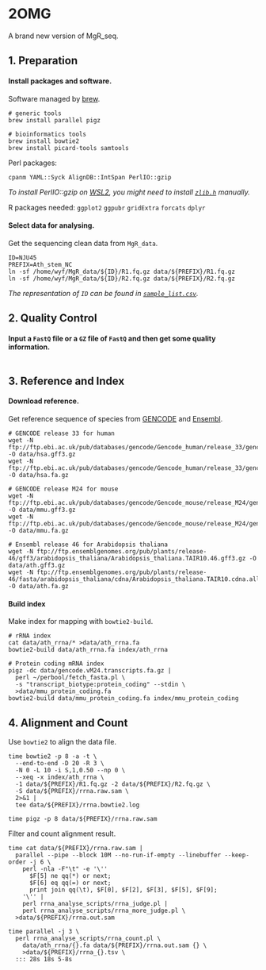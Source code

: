 # 2OMG
 A brand new version of MgR_seq.

## 1. Preparation
#### Install packages and software.

Software managed by [brew](https://brew.sh/).
```shell script
# generic tools
brew install parallel pigz

# bioinformatics tools
brew install bowtie2
brew install picard-tools samtools
```

Perl packages:
```shell script
cpanm YAML::Syck AlignDB::IntSpan PerlIO::gzip
``` 
*To install PerlIO::gzip on [WSL2](https://devblogs.microsoft.com/commandline/announcing-wsl-2/), you might need to install [`zlib.h`](http://www.zlib.net/) manually.*

R packages needed:
`ggplot2` `ggpubr` `gridExtra` `forcats` `dplyr`

#### Select data for analysing.
Get the sequencing clean data from `MgR_data`.  
```shell script
ID=NJU45
PREFIX=Ath_stem_NC
ln -sf /home/wyf/MgR_data/${ID}/R1.fq.gz data/${PREFIX}/R1.fq.gz
ln -sf /home/wyf/MgR_data/${ID}/R2.fq.gz data/${PREFIX}/R2.fq.gz
```
*The representation of `ID` can be found in [`sample_list.csv`](/sample_list.csv).*

## 2. Quality Control
#### Input a `FastQ` file or a `GZ` file of `FastQ` and then get some quality information.
```shell script

```

## 3. Reference and Index
#### Download reference.
Get reference sequence of species from [GENCODE](https://www.gencodegenes.org/) and [Ensembl](http://plants.ensembl.org/Arabidopsis_thaliana/Info/Index?db=core).
```shell script
# GENCODE release 33 for human
wget -N ftp://ftp.ebi.ac.uk/pub/databases/gencode/Gencode_human/release_33/gencode.v33.annotation.gff3.gz -O data/hsa.gff3.gz
wget -N ftp://ftp.ebi.ac.uk/pub/databases/gencode/Gencode_human/release_33/gencode.v33.transcripts.fa.gz -O data/hsa.fa.gz

# GENCODE release M24 for mouse
wget -N ftp://ftp.ebi.ac.uk/pub/databases/gencode/Gencode_mouse/release_M24/gencode.vM24.annotation.gff3.gz -O data/mmu.gff3.gz
wget -N ftp://ftp.ebi.ac.uk/pub/databases/gencode/Gencode_mouse/release_M24/gencode.vM24.transcripts.fa.gz -O data/mmu.fa.gz

# Ensembl release 46 for Arabidopsis thaliana
wget -N ftp://ftp.ensemblgenomes.org/pub/plants/release-46/gff3/arabidopsis_thaliana/Arabidopsis_thaliana.TAIR10.46.gff3.gz -O data/ath.gff3.gz
wget -N ftp://ftp.ensemblgenomes.org/pub/plants/release-46/fasta/arabidopsis_thaliana/cdna/Arabidopsis_thaliana.TAIR10.cdna.all.fa.gz -O data/ath.fa.gz
```

#### Build index
Make index for mapping with `bowtie2-build`.
```shell script
# rRNA index
cat data/ath_rrna/* >data/ath_rrna.fa
bowtie2-build data/ath_rrna.fa index/ath_rrna

# Protein coding mRNA index
pigz -dc data/gencode.vM24.transcripts.fa.gz |
  perl ~/perbool/fetch_fasta.pl \
  -s "transcript_biotype:protein_coding" --stdin \
  >data/mmu_protein_coding.fa
bowtie2-build data/mmu_protein_coding.fa index/mmu_protein_coding
```

## 4. Alignment and Count
Use `bowtie2` to align the data file.
```shell script
time bowtie2 -p 8 -a -t \
  --end-to-end -D 20 -R 3 \
  -N 0 -L 10 -i S,1,0.50 --np 0 \
  --xeq -x index/ath_rrna \
  -1 data/${PREFIX}/R1.fq.gz -2 data/${PREFIX}/R2.fq.gz \
  -S data/${PREFIX}/rrna.raw.sam \
  2>&1 |
  tee data/${PREFIX}/rrna.bowtie2.log

time pigz -p 8 data/${PREFIX}/rrna.raw.sam
```
Filter and count alignment result.
```shell script
time cat data/${PREFIX}/rrna.raw.sam |
  parallel --pipe --block 10M --no-run-if-empty --linebuffer --keep-order -j 6 \
    perl -nla -F"\t" -e '\''
      $F[5] ne qq(*) or next;
      $F[6] eq qq(=) or next;
      print join qq(\t), $F[0], $F[2], $F[3], $F[5], $F[9];
    '\'' |
    perl rrna_analyse_scripts/rrna_judge.pl |
    perl rrna_analyse_scripts/rrna_more_judge.pl \
  >data/${PREFIX}/rrna.out.sam

time parallel -j 3 \
  perl rrna_analyse_scripts/rrna_count.pl \
    data/ath_rrna/{}.fa data/${PREFIX}/rrna.out.sam {} \
    >data/${PREFIX}/rrna_{}.tsv \
  ::: 28s 18s 5-8s
```




